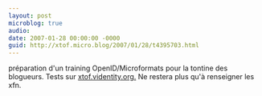 ```yaml
---
layout: post
microblog: true
audio: 
date: 2007-01-28 00:00:00 -0000
guid: http://xtof.micro.blog/2007/01/28/t4395703.html
---
```

préparation d'un training OpenID/Microformats pour la tontine des blogueurs. Tests sur [xtof.videntity.org.](http://xtof.videntity.org.) Ne restera plus qu'à renseigner les xfn.
